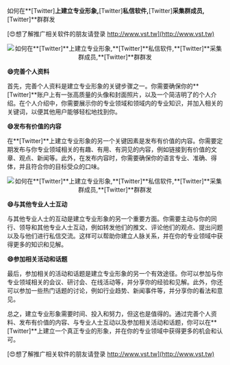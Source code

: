 如何在**[Twitter]**上建立专业形象,**[Twitter]**私信软件,**[Twitter]**采集群成员,**[Twitter]**群群发

[😍想了解推广相关软件的朋友请登录 http://www.vst.tw](http://www.vst.tw)

 <center><img src="https://vst.tw/MP4/tuiguang/png/8.png" alt="如何在**[Twitter]**上建立专业形象,**[Twitter]**私信软件,**[Twitter]**采集群成员,**[Twitter]**群群发"></center>

**😄完善个人资料**

首先，完善个人资料是建立专业形象的关键步骤之一。你需要确保你的**[Twitter]**账户上有一张高质量的头像和封面照片，以及一个简洁明了的个人介绍。在个人介绍中，你需要展示你的专业领域和领域内的专业知识，并加入相关的关键词，以便其他用户能够轻松地找到你。

**😄发布有价值的内容**

在**[Twitter]**上建立专业形象的另一个关键因素是发布有价值的内容。你需要定期发布与你专业领域相关的有趣、有用、有洞见的内容，例如链接到有价值的文章、观点、新闻等。此外，在发布内容时，你需要确保你的语言专业、准确、得体，并且符合你的目标受众的口味。

 <center><img src="https://vst.tw/MP4/tuiguang/png/2.png" alt="如何在**[Twitter]**上建立专业形象,**[Twitter]**私信软件,**[Twitter]**采集群成员,**[Twitter]**群群发"></center>

**😄与其他专业人士互动**

与其他专业人士的互动是建立专业形象的另一个重要方面。你需要主动与你的同行、领导和其他专业人士互动，例如转发他们的推文、评论他们的观点、提出问题以及与他们进行私信交流。这样可以帮助你建立人脉关系，并在你的专业领域中获得更多的知识和见解。

**😄参加相关活动和话题**

最后，参加相关的活动和话题是建立专业形象的另一个有效途径。你可以参加与你专业领域相关的会议、研讨会、在线活动等，并分享你的经验和见解。此外，你还可以参加一些热门话题的讨论，例如行业趋势、新闻事件等，并分享你的看法和意见。

总之，建立专业形象需要时间、投入和努力，但这也是值得的。通过完善个人资料、发布有价值的内容、与专业人士互动以及参加相关活动和话题，你可以在**[Twitter]**上建立一个真正专业的形象，并在你的专业领域中获得更多的机会和认可。

[😍想了解推广相关软件的朋友请登录 http://www.vst.tw](http://www.vst.tw)




